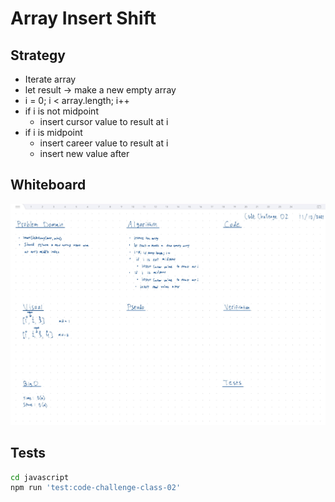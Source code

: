 # Array Insert Shift

## Strategy

- Iterate array
- let result -> make a new empty array
- i = 0; i < array.length; i++
- if i is not midpoint
  - insert cursor value to result at i
- if i is midpoint
  - insert career value to result at i
  - insert new value after

## Whiteboard

![Whiteboard](docs/images/whiteboard.jpg)

## Tests

``` bash
cd javascript
npm run 'test:code-challenge-class-02'
```
